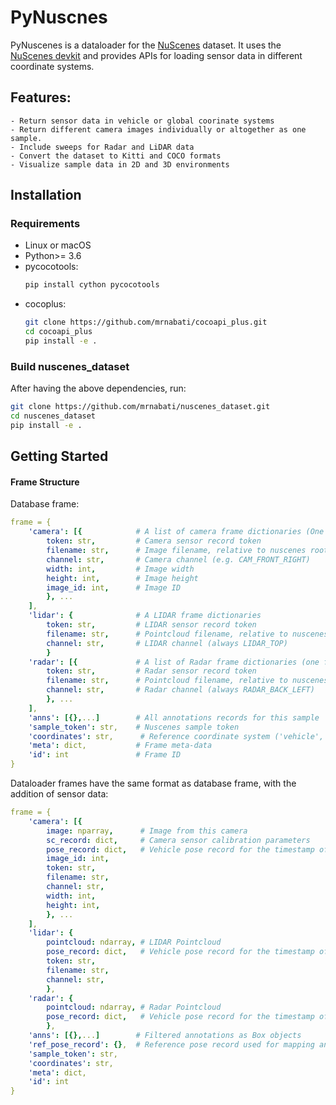 # PyNuscnes

PyNuscenes is a dataloader for the [NuScenes](https://www.nuscenes.org/) dataset.
It uses the [NuScenes devkit](https://github.com/nutonomy/nuscenes-devkit) and 
provides APIs for loading sensor data in different coordinate systems.

## Features:
    - Return sensor data in vehicle or global coorinate systems
    - Return different camera images individually or altogether as one sample.
    - Include sweeps for Radar and LiDAR data
    - Convert the dataset to Kitti and COCO formats
    - Visualize sample data in 2D and 3D environments

## Installation
### Requirements
- Linux or macOS
- Python>= 3.6
- pycocotools: 
    ```bash
    pip install cython pycocotools
    ```
- cocoplus:
    ```bash
    git clone https://github.com/mrnabati/cocoapi_plus.git
    cd cocoapi_plus
    pip install -e .
    ```

### Build nuscenes_dataset
After having the above dependencies, run:
```bash
git clone https://github.com/mrnabati/nuscenes_dataset.git
cd nuscenes_dataset
pip install -e .
```

## Getting Started

#### Frame Structure
Database frame:
```yaml
frame = {
    'camera': [{            # A list of camera frame dictionaries (One for each camera)
        token: str,         # Camera sensor record token
        filename: str,      # Image filename, relative to nuscenes root dir
        channel: str,       # Camera channel (e.g. CAM_FRONT_RIGHT)
        width: int,         # Image width
        height: int,        # Image height
        image_id: int,      # Image ID
        }, ...
    ],
    'lidar': {              # A LIDAR frame dictionaries
        token: str,         # LIDAR sensor record token
        filename: str,      # Pointcloud filename, relative to nuscenes root dir
        channel: str,       # LIDAR channel (always LIDAR_TOP)
        }
    'radar': [{             # A list of Radar frame dictionaries (one for each Radar)
        token: str,         # Radar sensor record token
        filename: str,      # Pointcloud filename, relative to nuscenes root dir
        channel: str,       # Radar channel (always RADAR_BACK_LEFT)
        }, ...
    ],
    'anns': [{},...]        # All annotations records for this sample
    'sample_token': str,    # Nuscenes sample token
    'coordinates': str,      # Reference coordinate system ('vehicle', 'global')
    'meta': dict,           # Frame meta-data
    'id': int               # Frame ID
}
```

Dataloader frames have the same format as database frame, with the addition of 
sensor data:

```yaml
frame = {
    'camera': [{
        image: nparray,      # Image from this camera
        sc_record: dict,     # Camera sensor calibration parameters
        pose_record: dict,   # Vehicle pose record for the timestamp of the camera
        image_id: int,
        token: str,
        filename: str,
        channel: str,
        width: int,
        height: int,
        }, ...
    ],
    'lidar': {
        pointcloud: ndarray, # LIDAR Pointcloud
        pose_record: dict,   # Vehicle pose record for the timestamp of the lidar
        token: str,
        filename: str,
        channel: str,
        },
    'radar': {
        pointcloud: ndarray, # Radar Pointcloud
        pose_record: dict,   # Vehicle pose record for the timestamp of Radar
        },
    'anns': [{},...]        # Filtered annotations as Box objects
    'ref_pose_record': {},  # Reference pose record used for mapping anns from global to vehicle
    'sample_token': str,
    'coordinates': str,
    'meta': dict,
    'id': int
}
```
